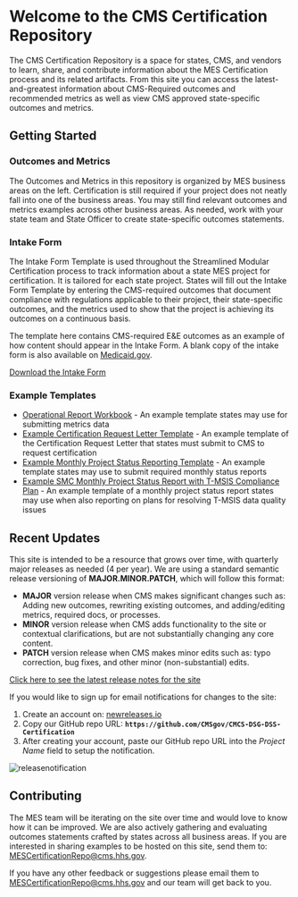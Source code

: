 # Welcome to the CMS Certification Repository

The CMS Certification Repository is a space for states, CMS, and vendors to learn, share, and contribute information about the MES Certification process and its related artifacts. From this site you can access the latest-and-greatest information about CMS-Required outcomes and recommended metrics as well as view CMS approved state-specific outcomes and metrics.

## Getting Started

### Outcomes and Metrics

The Outcomes and Metrics in this repository is organized by MES business areas on the left. Certification is still required if your project does not neatly fall into one of the business areas. You may still find relevant outcomes and metrics examples across other business areas. As needed, work with your state team and State Officer to create state-specific outcomes statements.

### Intake Form

The Intake Form Template is used throughout the Streamlined Modular Certification process to track information about a state MES project for certification. It is tailored for each state project. States will fill out the Intake Form Template by entering the CMS-required outcomes that document compliance with regulations applicable to their project, their state-specific outcomes, and the metrics used to show that the project is achieving its outcomes on a continuous basis. 

The template here contains CMS-required E&E outcomes as an example of how content should appear in the Intake Form. A blank copy of the intake form is also available on [Medicaid.gov](https://www.medicaid.gov/medicaid/data-systems/certification/streamlined-modular-certification/index.html).

[Download the Intake Form](https://github.com/CMSgov/CMCS-DSG-DSS-Certification/raw/main/Appendix%20E%20Intake%20Form%20Template.xlsx)

### Example Templates

- [Operational Report Workbook](https://github.com/CMSgov/CMCS-DSG-DSS-Certification-Staging/raw/FAQs-and-Ongoing-Reporting/Operational%20Report%20Workbook.xlsx) - An example template states may use for submitting metrics data
- [Example Certification Request Letter Template](https://github.com/CMSgov/CMCS-DSG-DSS-Certification/raw/main/SMC%20Certification%20Request%20Letter%20Template.docx) - An example template of the Certification Request Letter that states must submit to CMS to request certification 
- [Example Monthly Project Status Reporting Template](https://github.com/CMSgov/CMCS-DSG-DSS-Certification/raw/main/Streamlined%20Modular%20Certification%20Required%20Monthly%20Project%20Status%20Report%20Example%20Template.docx) - An example template states may use to submit required monthly status reports
- [Example SMC Monthly Project Status Report with T-MSIS Compliance Plan](https://github.com/CMSgov/CMCS-DSG-DSS-Certification/raw/main/SMC%20Monthly%20Project%20Status%20Report%20Template%20w%20T-MSIS%20Compliance%20Plan.docx) - An example template of a monthly project status report states may use when also reporting on plans for resolving T-MSIS data quality issues  

## Recent Updates

This site is intended to be a resource that grows over time, with quarterly major releases as needed (4 per year). We are using a standard semantic release versioning of **MAJOR.MINOR.PATCH**, which will follow this format:

- **MAJOR** version release when CMS makes significant changes such as: Adding new outcomes, rewriting existing outcomes, and adding/editing metrics, required docs, or processes.
- **MINOR** version release when CMS adds functionality to the site or contextual clarifications, but are not substantially changing any core content.
- **PATCH** version release when CMS makes minor edits such as: typo correction, bug fixes, and other minor (non-substantial) edits.

[Click here to see the latest release notes for the site](https://github.com/CMSgov/CMCS-DSG-DSS-Certification/releases)

If you would like to sign up for email notifications for changes to the site: 
1. Create an account on: [newreleases.io](https://newreleases.io/)
2. Copy our GitHub repo URL: **`https://github.com/CMSgov/CMCS-DSG-DSS-Certification`** 
3. After creating your account, paste our GitHub repo URL into the _Project Name_ field to setup the notification.

![releasenotification](https://user-images.githubusercontent.com/34281281/169134714-cfe37ea4-0d30-428a-91cf-3cd6dfc11ab4.gif)

## Contributing
The MES team will be iterating on the site over time and would love to know how it can be improved. We are also actively gathering and evaluating outcomes statements crafted by states across all business areas. If you are interested in sharing examples to be hosted on this site, send them to: <MESCertificationRepo@cms.hhs.gov>. 

If you have any other feedback or suggestions please email them to <MESCertificationRepo@cms.hhs.gov> and our team will get back to you.
